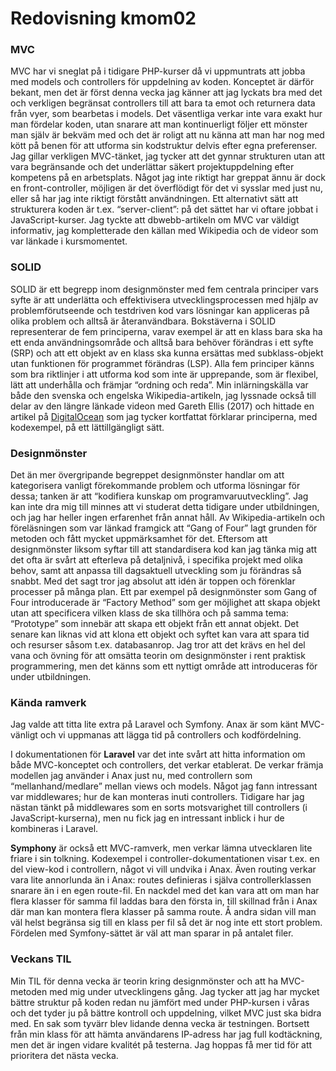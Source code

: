 ---
---
Redovisning kmom02
=========================

<h3>MVC</h3>

MVC har vi sneglat på i tidigare PHP-kurser då vi uppmuntrats att jobba med models och controllers för uppdelning av koden. Konceptet är därför bekant, men det är först denna vecka jag känner att jag lyckats bra med det och verkligen begränsat controllers till att bara ta emot och returnera data från vyer, som bearbetas i models. Det väsentliga verkar inte vara exakt hur man fördelar koden, utan snarare att man kontinuerligt följer ett mönster man själv är bekväm med och det är roligt att nu känna att man har nog med kött på benen för att utforma sin kodstruktur delvis efter egna preferenser. Jag gillar verkligen MVC-tänket, jag tycker att det gynnar strukturen utan att vara begränsande och det underlättar säkert projektuppdelning efter kompetens på en arbetsplats. Något jag inte riktigt har greppat ännu är dock en front-controller, möjligen är det överflödigt för det vi sysslar med just nu, eller så har jag inte riktigt förstått användningen. Ett alternativt sätt att strukturera koden är t.ex. “server-client”: på det sättet har vi oftare jobbat i JavaScript-kurser.
Jag tyckte att dbwebb-artikeln om MVC var väldigt informativ, jag kompletterade den källan med Wikipedia och de videor som var länkade i kursmomentet.

<h3>SOLID</h3>

SOLID är ett begrepp inom designmönster med fem centrala principer vars syfte är att underlätta och effektivisera utvecklingsprocessen med hjälp av problemförutseende och testdriven kod vars lösningar kan appliceras på olika problem och alltså är återanvändbara. Bokstäverna i SOLID representerar de fem principerna, varav exempel är att en klass bara ska ha ett enda användningsområde och alltså bara behöver förändras i ett syfte (SRP) och att ett objekt av en klass ska kunna ersättas med subklass-objekt utan funktionen för programmet förändras (LSP). Alla fem principer känns som bra riktlinjer i att utforma kod som inte är upprepande, som är flexibel, lätt att underhålla och främjar “ordning och reda”. Min inlärningskälla var både den svenska och engelska Wikipedia-artikeln, jag lyssnade också till delar av den längre länkade videon med Gareth Ellis (2017) och hittade en artikel på [DigitalOcean](https://www.digitalocean.com/community/conceptual_articles/s-o-l-i-d-the-first-five-principles-of-object-oriented-design) som jag tycker kortfattat förklarar principerna, med kodexempel, på ett lättillgängligt sätt.

<h3>Designmönster</h3>

Det än mer övergripande begreppet designmönster handlar om att kategorisera vanligt förekommande problem och utforma lösningar för dessa; tanken är att “kodifiera kunskap om programvaruutveckling”. Jag kan inte dra mig till minnes att vi studerat detta tidigare under utbildningen, och jag har heller ingen erfarenhet från annat håll. Av Wikipedia-artikeln och föreläsningen som var länkad framgick att “Gang of Four” lagt grunden för metoden och fått mycket uppmärksamhet för det. Eftersom att designmönster liksom syftar till att standardisera kod kan jag tänka mig att det ofta är svårt att efterleva på detaljnivå, i specifika projekt med olika behov, samt att anpassa till dagsaktuell utveckling som ju förändras så snabbt. Med det sagt tror jag absolut att idén är toppen och förenklar processer på många plan. Ett par exempel på designmönster som Gang of Four introducerade är “Factory Method” som ger möjlighet att skapa objekt utan att specificera vilken klass de ska tillhöra och på samma tema: “Prototype” som innebär att skapa ett objekt från ett annat objekt. Det senare kan liknas vid att klona ett objekt och syftet kan vara att spara tid och resurser såsom t.ex. databasanrop. Jag tror att det krävs en hel del vana och övning för att omsätta teorin om designmönster i rent praktisk programmering, men det känns som ett nyttigt område att introduceras för under utbildningen.

<h3>Kända ramverk</h3>

Jag valde att titta lite extra på Laravel och Symfony. Anax är som känt MVC-vänligt och vi uppmanas att lägga tid på controllers och kodfördelning.

I dokumentationen för <b>Laravel</b> var det inte svårt att hitta information om både MVC-konceptet och controllers, det verkar etablerat. De verkar främja modellen jag använder i Anax just nu, med controllern som “mellanhand/medlare” mellan views och models. Något jag fann intressant var middlewares; hur de kan monteras inuti controllers. Tidigare har jag nästan tänkt på middlewares som en sorts motsvarighet till controllers (i JavaScript-kurserna), men nu fick jag en intressant inblick i hur de kombineras i Laravel.

<b>Symphony</b> är också ett MVC-ramverk, men verkar lämna utvecklaren lite friare i sin tolkning. Kodexempel i controller-dokumentationen visar t.ex. en del view-kod i controllern, något vi vill undvika i Anax. Även routing verkar vara lite annorlunda än i Anax: routes definieras i själva controllerklassen snarare än i en egen route-fil. En nackdel med det kan vara att om man har flera klasser för samma fil laddas bara den första in, till skillnad från i Anax där man kan montera flera klasser på samma route. Å andra sidan vill man väl helst begränsa sig till en klass per fil så det är nog inte ett stort problem. Fördelen med Symfony-sättet är väl att man sparar in på antalet filer.

<h3>Veckans TIL</h3>

Min TIL för denna vecka är teorin kring designmönster och att ha MVC-metoden med mig under utvecklingens gång. Jag tycker att jag har mycket bättre struktur på koden redan nu jämfört med under PHP-kursen i våras och det tyder ju på bättre kontroll och uppdelning, vilket MVC just ska bidra med. En sak som tyvärr blev lidande denna vecka är testningen. Bortsett från min klass för att hämta användarens IP-adress har jag full kodtäckning, men det är ingen vidare kvalitét på testerna. Jag hoppas få mer tid för att prioritera det nästa vecka.  

